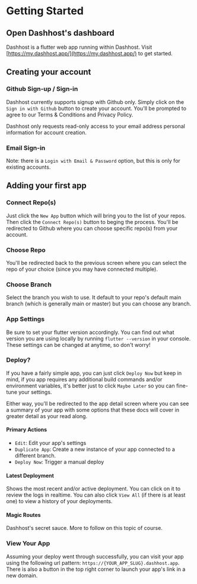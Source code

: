 # Getting Started

## Open Dashhost's dashboard

Dashhost is a flutter web app running within Dashhost. Visit [https://my.dashhost.app/](https://my.dashhost.app/) to get started.

## Creating your account

### Github Sign-up / Sign-in
Dashhost currently supports signup with Github only. Simply click on the `Sign in with Github` button to create your account. You'll be prompted to agree to our Terms & Conditions and Privacy Policy. 

Dashhost only requests read-only access to your email address personal information for account creation.

### Email Sign-in
Note: there is a `Login with Email & Password` option, but this is only for existing accounts.

## Adding your first app


### Connect Repo(s)
Just click the `New App` button which will bring you to the list of your repos. Then click the `Connect Repo(s)` button to beging the process. You'll be redirected to Github where you can choose specific repo(s) from your account.

### Choose Repo
You'll be redirected back to the previous screen where you can select the repo of your choice (since you may have connected multiple). 

### Choose Branch
Select the branch you wish to use. It default to your repo's default main branch (which is generally main or master) but you can choose any branch.

### App Settings
Be sure to set your flutter version accordingly. You can find out what version you are using locally by running `flutter --version` in your console. These settings can be changed at anytime, so don't worry!

### Deploy?
If you have a fairly simple app, you can just click `Deploy Now` but keep in mind, if you app requires any additional build commands and/or environment variables, it's better just to click `Maybe Later` so you can fine-tune your settings.

Either way, you'll be redirected to the app detail screen where you can see a summary of your app with some options that these docs will cover in greater detail as your read along.

#### Primary Actions
* `Edit`: Edit your app's settings
* `Duplicate App`: Create a new instance of your app connected to a different branch.
* `Deploy Now`: Trigger a manual deploy

#### Latest Deployment
Shows the most recent and/or active deployment. You can click on it to review the logs in realtime. You can also click `View All` (if there is at least one) to view a history of your deployments.

#### Magic Routes
Dashhost's secret sauce. More to follow on this topic of course.

### View Your App
Assuming your deploy went through successfully, you can visit your app using the following url pattern: `https://{YOUR_APP_SLUG}.dashhost.app`. There is also a button in the top right corner to launch your app's link in a new domain.